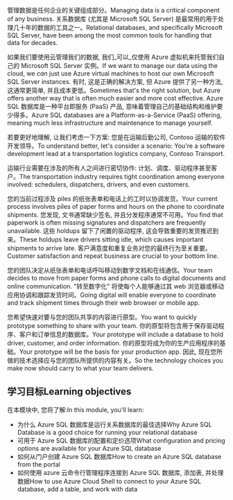 <span data-ttu-id="a94b7-101">管理数据是任何企业的关键组成部分。</span><span class="sxs-lookup"><span data-stu-id="a94b7-101">Managing data is a critical component of any business.</span></span> <span data-ttu-id="a94b7-102">关系数据库 (尤其是 Microsoft SQL Server) 是最常用的用于处理几十年的数据的工具之一。</span><span class="sxs-lookup"><span data-stu-id="a94b7-102">Relational databases, and specifically Microsoft SQL Server, have been among the most common tools for handling that data for decades.</span></span> 

<span data-ttu-id="a94b7-103">如果我们要使用云管理我们的数据, 我们_可以_仅使用 Azure 虚拟机来托管我们自己的 Microsoft SQL Server 实例。</span><span class="sxs-lookup"><span data-stu-id="a94b7-103">If we want to manage our data using the cloud, we _can_ just use Azure virtual machines to host our own Microsoft SQL Server instances.</span></span> <span data-ttu-id="a94b7-104">有时, 这是正确的解决方案, 但 Azure 提供了另一种方法, 这通常更简单, 并且成本更低。</span><span class="sxs-lookup"><span data-stu-id="a94b7-104">Sometimes that's the right solution, but Azure offers another way that is often much easier and more cost effective.</span></span> <span data-ttu-id="a94b7-105">Azure SQL 数据库是一种平台即服务 (PaaS) 产品, 意味着管理自己的基础结构和维护要少得多。</span><span class="sxs-lookup"><span data-stu-id="a94b7-105">Azure SQL databases are a Platform-as-a-Service (PaaS) offering, meaning much less infrastructure and maintenance to manage yourself.</span></span>

<span data-ttu-id="a94b7-106">若要更好地理解, 让我们考虑一下方案: 您是在运输后勤公司, Contoso 运输的软件开发领导。</span><span class="sxs-lookup"><span data-stu-id="a94b7-106">To understand better, let's consider a scenario: You're a software development lead at a transportation logistics company, Contoso Transport.</span></span>

<span data-ttu-id="a94b7-107">运输行业需要在涉及的所有人之间进行密切协作: 计划、调度、驱动程序甚至客户。</span><span class="sxs-lookup"><span data-stu-id="a94b7-107">The transportation industry requires tight coordination among everyone involved: schedulers, dispatchers, drivers, and even customers.</span></span>

<span data-ttu-id="a94b7-108">您的当前过程涉及 piles 的纸张表单和电话上的工时以协调发货。</span><span class="sxs-lookup"><span data-stu-id="a94b7-108">Your current process involves piles of paper forms and hours on the phone to coordinate shipments.</span></span> <span data-ttu-id="a94b7-109">您发现, 文书通常缺少签名, 并且分发程序通常不可用。</span><span class="sxs-lookup"><span data-stu-id="a94b7-109">You find that paperwork is often missing signatures and dispatchers are frequently unavailable.</span></span> <span data-ttu-id="a94b7-110">这些 holdups 留下了闲置的驱动程序, 这会导致重要的发货推迟到来。</span><span class="sxs-lookup"><span data-stu-id="a94b7-110">These holdups leave drivers sitting idle, which causes important shipments to arrive late.</span></span> <span data-ttu-id="a94b7-111">客户满意度和重复业务对您的最终行为至关重要。</span><span class="sxs-lookup"><span data-stu-id="a94b7-111">Customer satisfaction and repeat business are crucial to your bottom line.</span></span>

<span data-ttu-id="a94b7-112">您的团队决定从纸张表单和电话呼叫移动到数字文档和在线通信。</span><span class="sxs-lookup"><span data-stu-id="a94b7-112">Your team decides to move from paper forms and phone calls to digital documents and online communication.</span></span> <span data-ttu-id="a94b7-113">"转至数字化" 将使每个人能够通过其 web 浏览器或移动应用协调和跟踪发货时间。</span><span class="sxs-lookup"><span data-stu-id="a94b7-113">Going digital will enable everyone to coordinate and track shipment times through their web browser or mobile app.</span></span>

<span data-ttu-id="a94b7-114">您希望快速对要与您的团队共享的内容进行原型。</span><span class="sxs-lookup"><span data-stu-id="a94b7-114">You want to quickly prototype something to share with your team.</span></span> <span data-ttu-id="a94b7-115">你的原型将包含用于保存驱动程序、客户和订单信息的数据库。</span><span class="sxs-lookup"><span data-stu-id="a94b7-115">Your prototype will include a database to hold driver, customer, and order information.</span></span> <span data-ttu-id="a94b7-116">你的原型将成为你的生产应用程序的基础。</span><span class="sxs-lookup"><span data-stu-id="a94b7-116">Your prototype will be the basis for your production app.</span></span> <span data-ttu-id="a94b7-117">因此, 现在您所做的技术选择应与您的团队所提供的内容有关。</span><span class="sxs-lookup"><span data-stu-id="a94b7-117">So the technology choices you make now should carry to what your team delivers.</span></span>

## <a name="learning-objectives"></a><span data-ttu-id="a94b7-118">学习目标</span><span class="sxs-lookup"><span data-stu-id="a94b7-118">Learning objectives</span></span>

<span data-ttu-id="a94b7-119">在本模块中, 您将了解:</span><span class="sxs-lookup"><span data-stu-id="a94b7-119">In this module, you'll learn:</span></span>

- <span data-ttu-id="a94b7-120">为什么 Azure SQL 数据库是运行关系数据库的最佳选择</span><span class="sxs-lookup"><span data-stu-id="a94b7-120">Why Azure SQL Database is a good choice for running your relational database</span></span>
- <span data-ttu-id="a94b7-121">可用于 Azure SQL 数据库的配置和定价选项</span><span class="sxs-lookup"><span data-stu-id="a94b7-121">What configuration and pricing options are available for your Azure SQL database</span></span>
- <span data-ttu-id="a94b7-122">如何从门户创建 Azure SQL 数据库</span><span class="sxs-lookup"><span data-stu-id="a94b7-122">How to create an Azure SQL database from the portal</span></span>
- <span data-ttu-id="a94b7-123">如何使用 azure 云命令行管理程序连接到 Azure SQL 数据库, 添加表, 并处理数据</span><span class="sxs-lookup"><span data-stu-id="a94b7-123">How to use Azure Cloud Shell to connect to your Azure SQL database, add a table, and work with data</span></span>